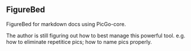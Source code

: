 ## FigureBed

FigureBed for markdown docs using PicGo-core.

The author is still figuring out how to best manage this powerful tool. e.g. how to eliminate repetitice pics; how to name pics properly.